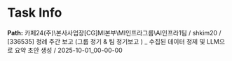 # Task Info

**Path:** 카페24(주)\본사사업장\[CG]MI본부\MI인프라그룹\AI인프라1팀 / shkim20 / [336535] 정례 주간 보고 (그룹 정기 & 팀 정기보고 ) _ 수집된 데이터 정제 및 LLM으로 요약 초안 생성 / 2025-10-01_00-00-00

